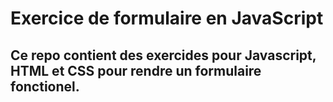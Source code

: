 # Exercice de formulaire en JavaScript

## Ce repo contient des exercides pour Javascript, HTML et CSS pour rendre un formulaire fonctionel.